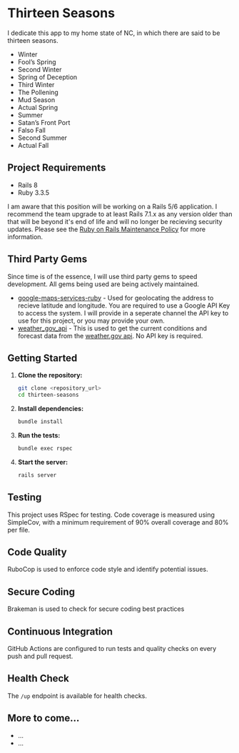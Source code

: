 # Thirteen Seasons


I dedicate this app to my home state of NC, in which there are said to be thirteen seasons.
* Winter
* Fool’s Spring
* Second Winter
* Spring of Deception
* Third Winter
* The Pollening
* Mud Season
* Actual Spring
* Summer
* Satan’s Front Port
* Falso Fall
* Second Summer
* Actual Fall


## Project Requirements
* Rails 8
* Ruby 3.3.5


I am aware that this position will be working on a Rails 5/6 application. I recommend the team upgrade to at least Rails 7.1.x as any version older than that will be beyond it's end of life
and will no longer be recieving security updates. Please see the [Ruby on Rails Maintenance Policy](https://rubyonrails.org/maintenance) for more information.


## Third Party Gems
Since time is of the essence, I will use third party gems to speed development. All gems being used are being actively maintained.
* [google-maps-services-ruby](https://github.com/langsharpe/google-maps-services-ruby) - Used for geolocating the address to recieve latitude and longitude. You are required to use a Google
API Key to access the system. I will provide in a seperate channel the API key to use for this project, or you may provide your own.
* [weather_gov_api](https://github.com/JeffreyMPrice/weather_gov_api) - This is used to get the current conditions and forecast data from the [weather.gov api](https://www.weather.gov/documentation/services-web-api). No API key is required.

## Getting Started

1.  **Clone the repository:**
    ```bash
    git clone <repository_url>
    cd thirteen-seasons
    ```
2.  **Install dependencies:**
    ```bash
    bundle install
    ```
3.  **Run the tests:**
    ```bash
    bundle exec rspec
    ```
4.  **Start the server:**
    ```bash
    rails server
    ```

## Testing

This project uses RSpec for testing. Code coverage is measured using SimpleCov, with a minimum requirement of 90% overall coverage and 80% per file.

## Code Quality

RuboCop is used to enforce code style and identify potential issues.

## Secure Coding

Brakeman is used to check for secure coding best practices

## Continuous Integration

GitHub Actions are configured to run tests and quality checks on every push and pull request.

## Health Check

The `/up` endpoint is available for health checks.

## More to come...
* ...
* ...
